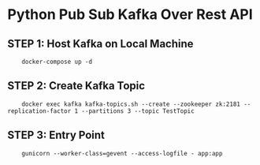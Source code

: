 # Python Pub Sub Kafka Over Rest API

## STEP 1: Host Kafka on Local Machine
```
    docker-compose up -d
```

## STEP 2: Create Kafka Topic
```
    docker exec kafka kafka-topics.sh --create --zookeeper zk:2181 --replication-factor 1 --partitions 3 --topic TestTopic
```

## STEP 3: Entry Point

```
    gunicorn --worker-class=gevent --access-logfile - app:app
```